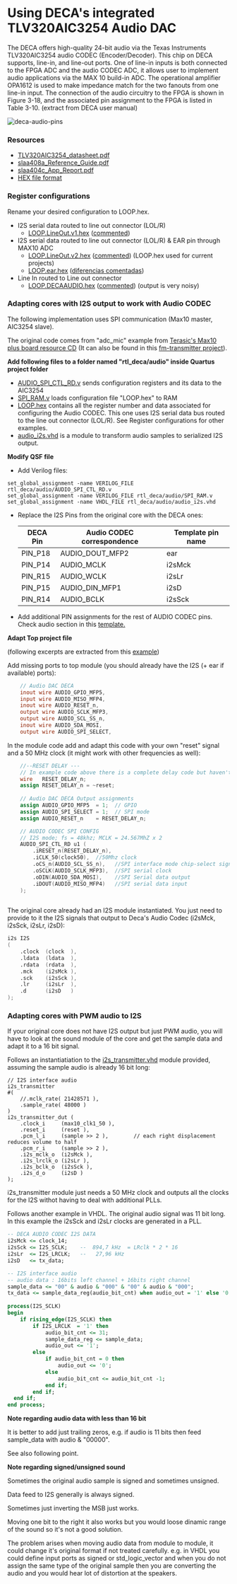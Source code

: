 # Using DECA's integrated TLV320AIC3254 Audio DAC

The DECA offers high-quality 24-bit audio via the Texas Instruments TLV320AIC3254 audio
CODEC (Encoder/Decoder). This chip on DECA supports, line-in, and line-out ports. One of line-in
inputs is both connected to the FPGA ADC and the audio CODEC ADC, it allows user to
implement audio applications via the MAX 10 build-in ADC. The operational amplifier OPA1612 is
used to make impedance match for the two fanouts from one line-in input. The connection of the
audio circuitry to the FPGA is shown in Figure 3-18, and the associated pin assignment to the
FPGA is listed in Table 3-10. (extract from DECA user manual)

![deca-audio-pins](images/deca-audio-pins.png)

### Resources

* [TLV320AIC3254_datasheet.pdf](datasheets/TLV320AIC3254_datasheet.pdf) 
* [slaa408a_Reference_Guide.pdf](datasheets/slaa408a_Reference_Guide.pdf) 
* [slaa404c_App_Report.pdf](datasheets/slaa404c_App_Report.pdf) 
* [HEX file format](https://www.intel.com/content/www/us/en/programmable/quartushelp/13.0/mergedProjects/reference/glossary/def_hexfile.htm)

### Register configurations

Rename your desired configuration to LOOP.hex.

* I2S serial data routed to line out connector (LOL/R)  
  * [LOOP.LineOut.v1.hex](LOOP.LineOut.v1.hex) ([commented](LOOP.LineOut.v1.explained.txt))
* I2S serial data routed to line out connector (LOL/R)  & EAR pin through MAX10 ADC
  * [LOOP.LineOut.v2.hex](LOOP.LineOut.v2.hex) ([commented](LOOP.LineOut.v2.explained.txt)) (LOOP.hex used for current projects)
  * [LOOP.ear.hex](LOOP.ear.hex) ([diferencias comentadas](LOOP.ear.diferencias.txt))
* Line In routed to Line out connector
  * [LOOP.DECAAUDIO.hex](LOOP.DECAAUDIO.hex) ([commented](LOOP.DECAAUDIO.explained.txt)) (output is very noisy)

### Adapting cores with I2S output to work with Audio CODEC

The following implementation uses SPI communication (Max10 master, AIC3254 slave).

The original code comes from "adc_mic" example from [Terasic's Max10 plus board resource CD](https://www.terasic.com.tw/cgi-bin/page/archive.pl?Language=English&CategoryNo=218&No=1223&PartNo=4) (It can also be found in this [fm-transmitter project](https://github.com/natanvotre/fm-transmitter/tree/master/src)).

**Add following files to a folder named "rtl_deca/audio" inside Quartus project folder**

* [AUDIO_SPI_CTL_RD.v](../rtl_deca/audio/AUDIO_SPI_CTL_RD.v) sends configuration registers and its data to the AIC3254
* [SPI_RAM.v](../rtl_deca/audio/SPI_RAM.v) loads configuration file "LOOP.hex" to RAM
* [LOOP.hex](../rtl_deca/audio/LOOP.hex) contains all the register number and data associated for configuring the Audio CODEC. This one uses I2S serial data bus routed to the line out connector (LOL/R). See Register configurations for other examples.
*  [audio_i2s.vhd](../rtl_deca/audio/audio_i2s.vhd) is a module to transform audio samples to serialized I2S output.

**Modify QSF file**

* Add Verilog files:

```
set_global_assignment -name VERILOG_FILE rtl_deca/audio/AUDIO_SPI_CTL_RD.v
set_global_assignment -name VERILOG_FILE rtl_deca/audio/SPI_RAM.v
set_global_assignment -name VHDL_FILE rtl_deca/audio/audio_i2s.vhd
```

* Replace the I2S Pins from the original core with the DECA ones:

  | DECA Pin | Audio CODEC correspondence | Template pin name |
  | -------- | -------------------------- | ----------------- |
  | PIN_P18  | AUDIO_DOUT_MFP2            | ear               |
  | PIN_P14  | AUDIO_MCLK                 | i2sMck            |
  | PIN_R15  | AUDIO_WCLK                 | i2sLr             |
  | PIN_P15  | AUDIO_DIN_MFP1             | i2sD              |
  | PIN_R14  | AUDIO_BCLK                 | i2sSck            |

* Add additional PIN assignments for the rest of AUDIO CODEC pins. Check audio section in this [template.](https://github.com/SoCFPGA-learning/DECA/blob/main/Projects/zx48/deca/zx48.qsf)

**Adapt Top project file**

(following excerpts are extracted from this [example](https://github.com/SoCFPGA-learning/DECA/blob/main/Projects/zx48/deca/zx48.sv))

Add missing ports to top module (you should already have the I2S (+ ear if available) ports):

```verilog
	// Audio DAC DECA
	inout wire AUDIO_GPIO_MFP5,
	input wire AUDIO_MISO_MFP4,
	inout wire AUDIO_RESET_n,
	output wire AUDIO_SCLK_MFP3,
	output wire AUDIO_SCL_SS_n,
	inout wire AUDIO_SDA_MOSI,
	output wire AUDIO_SPI_SELECT,
```

In the module code add and adapt this code with your own "reset" signal and a 50 MHz clock (it might work with other frequencies as well):

```verilog
    //--RESET DELAY ---  
	// In example code above there is a complete delay code but haven't seen benefit on using it yet
	wire   RESET_DELAY_n;
	assign RESET_DELAY_n = ~reset;
	
	// Audio DAC DECA Output assignments
    assign AUDIO_GPIO_MFP5  = 1;  // GPIO
    assign AUDIO_SPI_SELECT = 1;  // SPI mode
    assign AUDIO_RESET_n    = RESET_DELAY_n;    

    // AUDIO CODEC SPI CONFIG
    // I2S mode; fs = 48khz; MCLK = 24.567MhZ x 2
    AUDIO_SPI_CTL_RD u1 (
        .iRESET_n(RESET_DELAY_n), 
        .iCLK_50(clock50),	//50Mhz clock
        .oCS_n(AUDIO_SCL_SS_n),   //SPI interface mode chip-select signal
        .oSCLK(AUDIO_SCLK_MFP3),  //SPI serial clock
        .oDIN(AUDIO_SDA_MOSI),    //SPI Serial data output
        .iDOUT(AUDIO_MISO_MFP4)   //SPI serial data input
    );
    
```

The original core already had an I2S module instantiated. You just need to provide to it the I2S signals that output to Deca's Audio Codec (i2sMck, i2sSck, i2sLr, i2sD):

```verilog
i2s I2S
(
	.clock  (clock  ),
	.ldata  (ldata  ),
	.rdata  (rdata  ),
	.mck    (i2sMck ),
	.sck    (i2sSck ),
	.lr     (i2sLr  ),
	.d      (i2sD   )
);
```



### Adapting cores with PWM audio to I2S

If your original core does not have I2S output but just PWM audio, you will have to look at the sound module of the core and get the sample data and adapt it to a 16 bit signal.  

Follows an instantiatiation to the [i2s_transmitter.vhd](../rtl_deca/audio/i2s_transmitter.vhd) module provided, assuming the sample audio is already 16 bit long:

```
// I2S interface audio
i2s_transmitter 
#(
	//.mclk_rate( 21428571 ),
	.sample_rate( 48000 )	
)
i2s_transmitter_dut (
	.clock_i 	 (max10_clk1_50 ),
	.reset_i 	 (reset ),
	.pcm_l_i 	 (sample >> 2 ),		// each right displacement reduces volume to half
	.pcm_r_i 	 (sample >> 2 ),
	.i2s_mclk_o  (i2sMck ),
	.i2s_lrclk_o (i2sLr ),
	.i2s_bclk_o  (i2sSck ),
	.i2s_d_o     (i2sD )
);

```



i2s_transmitter module just needs a 50 MHz clock and outputs all the clocks for the I2S withot having to deal with additional PLLs.



Follows another example in VHDL. The original audio signal was 11 bit long. In this example the i2sSck and i2sLr clocks are generated in a PLL.

```vhdl
-- DECA AUDIO CODEC I2S DATA
i2sMck <= clock_14;
i2sSck <= I2S_SCLK;    --  894,7 kHz  = LRclk * 2 * 16
i2sLr  <= I2S_LRCLK;   --   27,96 kHz
i2sD   <= tx_data;

-- I2S interface audio
-- audio data : 16bits left channel + 16bits right channel 
sample_data <= "00" & audio & "000" & "00" & audio & "000";  
tx_data <= sample_data_reg(audio_bit_cnt) when audio_out = '1' else '0';
 
process(I2S_SCLK)
begin
	if rising_edge(I2S_SCLK) then
		if I2S_LRCLK  = '1' then			
			audio_bit_cnt <= 31;
			sample_data_reg <= sample_data;
			audio_out <= '1';
		else
			if audio_bit_cnt = 0 then
				audio_out <= '0';				
			else
				audio_bit_cnt <= audio_bit_cnt -1;
			end if;
		end if;
  end if;
end process;

```

**Note regarding audio data with less than 16 bit**

It is better to add just trailing zeros, e.g. if audio is 11 bits  then feed sample_data with  audio & "00000".

See also following point.

**Note regarding signed/unsigned sound**

Sometimes the original audio sample is signed and sometimes unsigned.

Data feed to I2S generally is always signed.

Sometimes just inverting the MSB just works. 

Moving one bit to the right it also works but you would loose dinamic range of the sound so it's not a good solution.   

The problem arises when moving audio data from module to module, it could change it's original format if not treated carefully. e.g. in VHDL you could define input ports as signed or std_logic_vector and when you do not assign the same type of the original sample then you are converting the audio and you would hear lot of distortion at the speakers.
